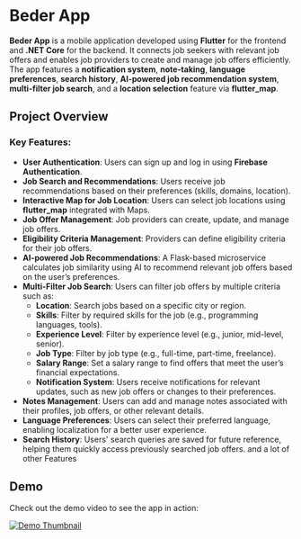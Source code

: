 # Beder App

**Beder App** is a mobile application developed using **Flutter** for the frontend and **.NET Core** for the backend. It connects job seekers with relevant job offers and enables job providers to create and manage job offers efficiently. The app features a **notification system**, **note-taking**, **language preferences**, **search history**, **AI-powered job recommendation system**, **multi-filter job search**, and a **location selection** feature via **flutter_map**.

## Project Overview

### Key Features:
- **User Authentication**: Users can sign up and log in using **Firebase Authentication**.
- **Job Search and Recommendations**: Users receive job recommendations based on their preferences (skills, domains, location).
- **Interactive Map for Job Location**: Users can select job locations using **flutter_map** integrated with Maps.
- **Job Offer Management**: Job providers can create, update, and manage job offers.
- **Eligibility Criteria Management**: Providers can define eligibility criteria for their job offers.
- **AI-powered Job Recommendations**: A Flask-based microservice calculates job similarity using AI to recommend relevant job offers based on the user’s preferences.
- **Multi-Filter Job Search**: Users can filter job offers by multiple criteria such as:
    - **Location**: Search jobs based on a specific city or region.
    - **Skills**: Filter by required skills for the job (e.g., programming languages, tools).
    - **Experience Level**: Filter by experience level (e.g., junior, mid-level, senior).
    - **Job Type**: Filter by job type (e.g., full-time, part-time, freelance).
    - **Salary Range**: Set a salary range to find offers that meet the user’s financial expectations.
    - **Notification System**: Users receive notifications for relevant updates, such as new job offers or changes to their preferences.
- **Notes Management**: Users can add and manage notes associated with their profiles, job offers, or other relevant details.
- **Language Preferences**: Users can select their preferred language, enabling localization for a better user experience.
- **Search History**: Users' search queries are saved for future reference, helping them quickly access previously searched job offers.
and a lot of other Features

## Demo

Check out the demo video to see the app in action:

[![Demo Thumbnail](https://link-to-your-thumbnail-image.com)](https://drive.google.com/file/d/1FwDgATUMZYiukRT8NGn78EViLpaerI7U/view)
